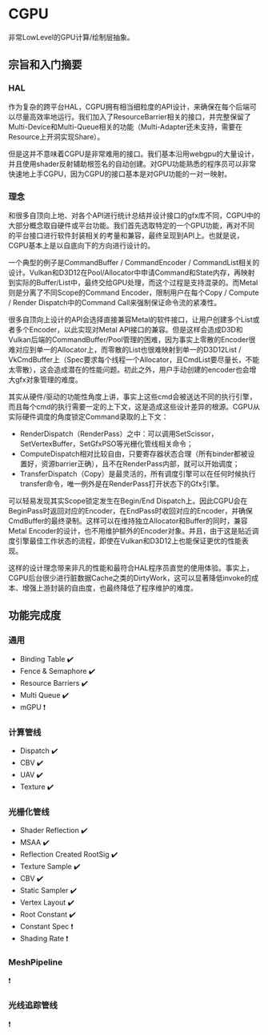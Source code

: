 # CGPU
非常LowLevel的GPU计算/绘制层抽象。

## 宗旨和入门摘要

### HAL

作为复杂的跨平台HAL，CGPU拥有相当细粒度的API设计，来确保在每个后端可以尽量高效率地运行。我们加入了ResourceBarrier相关的接口，并完整保留了Multi-Device和Multi-Queue相关的功能（Multi-Adapter还未支持，需要在Resource上开洞实现Share）。

但是这并不意味着CGPU是非常难用的接口。我们基本沿用webgpu的大量设计，并且使用shader反射辅助根签名的自动创建。对GPU功能熟悉的程序员可以非常快速地上手CGPU，因为CGPU的接口基本是对GPU功能的一对一映射。

### 理念

和很多自顶向上地、对各个API进行统计总结并设计接口的gfx库不同，CGPU中的大部分概念取自硬件或平台功能。我们首先选取特定的一个GPU功能，再对不同的平台接口进行软件封装相关的考量和兼容，最终呈现到API上。也就是说，CGPU基本上是以自底向下的方向进行设计的。

一个典型的例子是CommandBuffer / CommandEncoder / CommandList相关的设计。Vulkan和D3D12在Pool/Allocator中申请Command和State内存，再映射到实际的Buffer/List中，最终交给GPU处理，而这个过程是支持混录的。而Metal则是分离了不同Scope的Command Encoder，限制用户在每个Copy / Compute / Render Dispatch中的Command Call来强制保证命令流的紧凑性。

很多自顶向上设计的API会选择直接兼容Metal的软件接口，让用户创建多个List或者多个Encoder，以此实现对Metal API接口的兼容。但是这样会造成D3D和Vulkan后端的CommandBuffer/Pool管理的困难，因为事实上零散的Encoder很难对应到单一的Allocator上，而零散的List也很难映射到单一的D3D12List / VkCmdBuffer上（Spec要求每个线程一个Allocator，且CmdList要尽量长，不能太零散），这会造成潜在的性能问题。初此之外，用户手动创建的encoder也会增大gfx对象管理的难度。

其实从硬件/驱动的功能性角度上讲，事实上这些cmd会被送达不同的执行引擎，而且每个cmd的执行需要一定的上下文，这是造成这些设计差异的根源。CGPU从实际硬件调度的角度锁定Command录取的上下文：

- RenderDispatch（RenderPass）之中：可以调用SetScissor，SetVertexBuffer，SetGfxPSO等光栅化管线相关命令；
- ComputeDispatch相对比较自由，只要寄存器状态合理（所有binder都被设置好，资源barrier正确），且不在RenderPass内部，就可以开始调度；
- TransferDispatch（Copy）是最灵活的，所有调度引擎可以在任何时候执行transfer命令，唯一例外是在RenderPass打开状态下的Gfx引擎。

可以轻易发现其实Scope锁定发生在Begin/End Dispatch上。因此CGPU会在BeginPass时返回对应的Encoder，在EndPass时收回对应的Encoder，并确保CmdBuffer的最终录制。这样可以在维持独立Allocator和Buffer的同时，兼容Metal Encoder的设计，也不用维护额外的Encoder对象。并且，由于这是贴近调度引擎最佳工作状态的流程，即使在Vulkan和D3D12上也能保证更优的性能表现。

这样的设计理念带来非凡的性能和最符合HAL程序员直觉的使用体验。事实上，CGPU后台很少进行脏数据Cache之类的DirtyWork，这可以显著降低invoke的成本、增强上游封装的自由度，也最终降低了程序维护的难度。

## 功能完成度

### 通用
- Binding Table :heavy_check_mark:
- Fence & Semaphore :heavy_check_mark:
- Resource Barriers :heavy_check_mark:
- Multi Queue :heavy_check_mark:
- mGPU :heavy_exclamation_mark:

### 计算管线
- Dispatch :heavy_check_mark:
- CBV :heavy_check_mark:
- UAV :heavy_check_mark:
- Texture :heavy_check_mark:

### 光栅化管线
- Shader Reflection :heavy_check_mark:
- MSAA :heavy_check_mark: 
- Reflection Created RootSig :heavy_check_mark:
- Texture Sample :heavy_check_mark:
- CBV :heavy_check_mark:
- Static Sampler :heavy_check_mark:
- Vertex Layout :heavy_check_mark:
- Root Constant :heavy_check_mark:
- Constant Spec :heavy_exclamation_mark:
- Shading Rate :heavy_exclamation_mark:

### MeshPipeline

:heavy_exclamation_mark:

### 光线追踪管线

:heavy_exclamation_mark:
